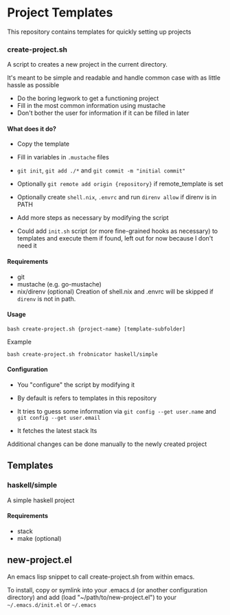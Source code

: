 # Project Templates

This repository contains templates for quickly setting up projects

### create-project.sh

A script to creates a new project in the current directory.

It's meant to be simple and readable and handle common case with as little
hassle as possible

* Do the boring legwork to get a functioning project
* Fill in the most common information using mustache
* Don't bother the user for information if it can be filled in later

#### What does it do?

* Copy the template
* Fill in variables in `.mustache` files
* `git init`, `git add ./*` and `git commit -m "initial commit"`
* Optionally `git remote add origin {repository}` if remote_template is set
* Optionally create `shell.nix`, `.envrc` and run `direnv allow` if direnv is in PATH

* Add more steps as necessary by modifying the script
* Could add `init.sh` script (or more fine-grained hooks as necessary) to
  templates and execute them if found, left out for now because I don't need it

#### Requirements

* git
* mustache (e.g. go-mustache)
* nix/direnv (optional)
Creation of shell.nix and .envrc will be skipped if `direnv` is not in path.

#### Usage

```
bash create-project.sh {project-name} [template-subfolder]
```

Example

```
bash create-project.sh frobnicator haskell/simple
```

#### Configuration

* You "configure" the script by modifying it
* By default is refers to templates in this repository

* It tries to guess some information via `git config --get user.name` and `git config --get user.email`
* It fetches the latest stack lts

Additional changes can be done manually to the newly created project

## Templates

### haskell/simple

A simple haskell project

#### Requirements
* stack
* make (optional)

## new-project.el

An emacs lisp snippet to call create-project.sh from within emacs.

To install, copy or symlink into your .emacs.d (or another configuration
directory) and add (load "~/path/to/new-project.el") to your `~/.emacs.d/init.el` or `~/.emacs`
